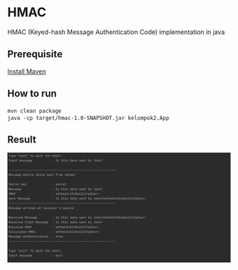 # HMAC
HMAC (Keyed-hash Message Authentication Code) implementation in java

## Prerequisite
[Install Maven](https://maven.apache.org/install.html)

## How to run
```
mvn clean package
java -cp target/hmac-1.0-SNAPSHOT.jar kelompok2.App
```

## Result
![alt text](/images/image1.jpg)
